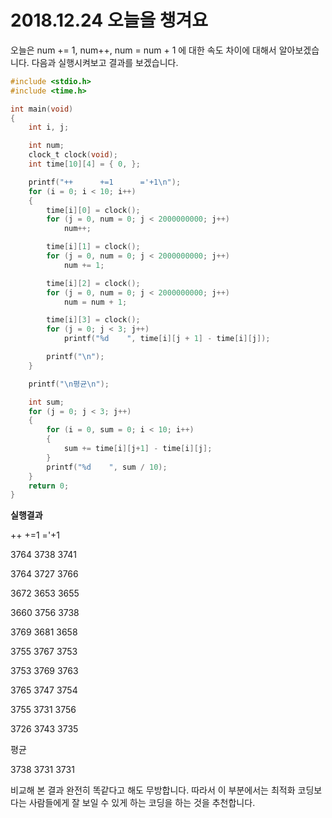  # 2018.12.24 오늘을 챙겨요

오늘은 num += 1, num++, num = num + 1 에 대한 속도 차이에 대해서 알아보겠습니다. 다음과 실행시켜보고 결과를 보겠습니다.

```C
#include <stdio.h>
#include <time.h>

int main(void)
{
	int i, j;

	int num;
	clock_t clock(void);
	int time[10][4] = { 0, };

	printf("++      +=1      ='+1\n");
	for (i = 0; i < 10; i++)
	{
		time[i][0] = clock();
		for (j = 0, num = 0; j < 2000000000; j++)
			num++;

		time[i][1] = clock();
		for (j = 0, num = 0; j < 2000000000; j++)
			num += 1;

		time[i][2] = clock();
		for (j = 0, num = 0; j < 2000000000; j++)
			num = num + 1;

		time[i][3] = clock();
		for (j = 0; j < 3; j++)
			printf("%d    ", time[i][j + 1] - time[i][j]);

		printf("\n");
	}

	printf("\n평균\n");

	int sum;
	for (j = 0; j < 3; j++)
	{
		for (i = 0, sum = 0; i < 10; i++)
		{
			sum += time[i][j+1] - time[i][j];
		}
		printf("%d    ", sum / 10);
	}
	return 0;
}
```

**실행결과**

++      +=1      ='+1

3764    3738    3741

3764    3727    3766

3672    3653    3655

3660    3756    3738

3769    3681    3658

3755    3767    3753

3753    3769    3763

3765    3747    3754

3755    3731    3756

3726    3743    3735



평균

3738    3731    3731



비교해 본 결과 완전히 똑같다고 해도 무방합니다. 따라서 이 부분에서는 최적화 코딩보다는 사람들에게 잘 보일 수 있게 하는 코딩을 하는 것을 추천합니다.